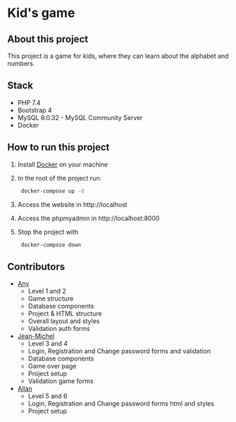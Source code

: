 # Kid's game

## About this project

This project is a game for kids, where they can learn about the alphabet and numbers.

## Stack

- PHP 7.4
- Bootstrap 4
- MySQL 8.0.32 - MySQL Community Server
- Docker

## How to run this project

1. Install [Docker](https://www.docker.com/) on your machine
2. In the root of the project run: 
   
   ```bash
    docker-compose up -d
    ```

3. Access the website in http://localhost
4. Access the phpmyadmin in http://localhost:8000
5. Stop the project with
 
    ```bash
     docker-compose down
     ```

## Contributors

- [Any](https://github.com/anyruizd)
  - Level 1 and 2
  - Game structure
  - Database components
  - Project & HTML structure
  - Overall layout and styles
  - Validation auth forms
- [Jean-Michel](https://github.com/JeanMichelBB)
  - Level 3 and 4
  - Login, Registration and Change password forms and validation
  - Database components
  - Game over page
  - Project setup
  - Validation game forms
- [Allan](https://github.com/allanbarcelos)
  - Level 5 and 6
  - Login, Registration and Change password forms html and styles
  - Project setup
